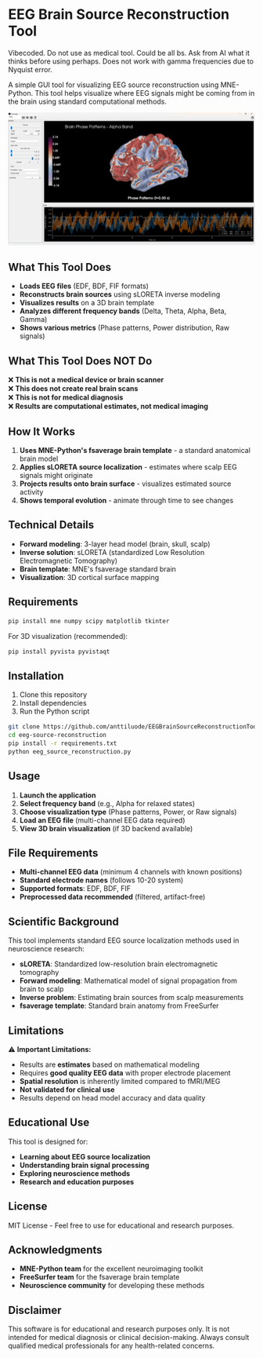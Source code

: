 # EEG Brain Source Reconstruction Tool

Vibecoded. Do not use as medical tool. Could be all bs. Ask from 
AI what it thinks before using perhaps. Does not work with gamma frequencies 
due to Nyquist error. 

A simple GUI tool for visualizing EEG source reconstruction using MNE-Python. This tool helps visualize where
EEG signals might be coming from in the brain using standard computational methods.

![EEG Source Reconstruction](brain.png)

## What This Tool Does

- **Loads EEG files** (EDF, BDF, FIF formats)
- **Reconstructs brain sources** using sLORETA inverse modeling
- **Visualizes results** on a 3D brain template
- **Analyzes different frequency bands** (Delta, Theta, Alpha, Beta, Gamma)
- **Shows various metrics** (Phase patterns, Power distribution, Raw signals)

## What This Tool Does NOT Do

❌ **This is not a medical device or brain scanner**  
❌ **This does not create real brain scans**  
❌ **This is not for medical diagnosis**  
❌ **Results are computational estimates, not medical imaging**

## How It Works

1. **Uses MNE-Python's fsaverage brain template** - a standard anatomical brain model
2. **Applies sLORETA source localization** - estimates where scalp EEG signals might originate
3. **Projects results onto brain surface** - visualizes estimated source activity
4. **Shows temporal evolution** - animate through time to see changes

## Technical Details

- **Forward modeling**: 3-layer head model (brain, skull, scalp)
- **Inverse solution**: sLORETA (standardized Low Resolution Electromagnetic Tomography)
- **Brain template**: MNE's fsaverage standard brain
- **Visualization**: 3D cortical surface mapping

## Requirements

```bash
pip install mne numpy scipy matplotlib tkinter
```

For 3D visualization (recommended):
```bash
pip install pyvista pyvistaqt
```

## Installation

1. Clone this repository
2. Install dependencies
3. Run the Python script

```bash
git clone https://github.com/anttiluode/EEGBrainSourceReconstructionTool
cd eeg-source-reconstruction
pip install -r requirements.txt
python eeg_source_reconstruction.py
```

## Usage

1. **Launch the application**
2. **Select frequency band** (e.g., Alpha for relaxed states)
3. **Choose visualization type** (Phase patterns, Power, or Raw signals)
4. **Load an EEG file** (multi-channel EEG data required)
5. **View 3D brain visualization** (if 3D backend available)

## File Requirements

- **Multi-channel EEG data** (minimum 4 channels with known positions)
- **Standard electrode names** (follows 10-20 system)
- **Supported formats**: EDF, BDF, FIF
- **Preprocessed data recommended** (filtered, artifact-free)

## Scientific Background

This tool implements standard EEG source localization methods used in neuroscience research:

- **sLORETA**: Standardized low-resolution brain electromagnetic tomography
- **Forward modeling**: Mathematical model of signal propagation from brain to scalp
- **Inverse problem**: Estimating brain sources from scalp measurements
- **fsaverage template**: Standard brain anatomy from FreeSurfer

## Limitations

⚠️ **Important Limitations:**
- Results are **estimates** based on mathematical modeling
- Requires **good quality EEG data** with proper electrode placement
- **Spatial resolution** is inherently limited compared to fMRI/MEG
- **Not validated for clinical use**
- Results depend on head model accuracy and data quality

## Educational Use

This tool is designed for:
- **Learning about EEG source localization**
- **Understanding brain signal processing**
- **Exploring neuroscience methods**
- **Research and education purposes**

## License

MIT License - Feel free to use for educational and research purposes.

## Acknowledgments

- **MNE-Python team** for the excellent neuroimaging toolkit
- **FreeSurfer team** for the fsaverage brain template
- **Neuroscience community** for developing these methods

## Disclaimer

This software is for educational and research purposes only. It is not intended for medical diagnosis or clinical decision-making. Always consult qualified medical professionals for any health-related concerns.

